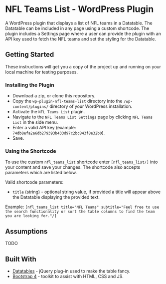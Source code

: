 # NFL Teams List - WordPress Plugin

A WordPress plugin that displays a list of NFL teams in a Datatable. The Datatable can be included in any page using a custom shortcode. The plugin includes a Settings page where a user can provide the plugin with an API key used to fetch the NFL teams and set the styling for the Datatable.

## Getting Started

These instructions will get you a copy of the project up and running on your local machine for testing purposes.

### Installing the Plugin

* Download a zip, or clone this repository.
* Copy the `wp-plugin-nfl-teams-list` directory into the `/wp-content/plugins/` directory of your WordPress installation.
* Activate the `NFL Teams List` plugin.
* Navigate to the `NFL Teams List Settings` page by clicking `NFL Teams List` in the side menu.
* Enter a valid API key (example: `74db8efa2a6db279393b433d97c2bc843f8e32b0`).
* Save.

### Using the Shortcode

To use the custom `nfl_teams_list` shortcode enter `[nfl_teams_list/]` into your content and save your changes. The shortcode also accepts parameters which are listed below.

Valid shortcode parameters:

* `title` (string) - optional string value, if provided a title will appear above the Datatable displaying the provided text.

Example: `[nfl_teams_list title="NFL Teams" subtitle="Feel free to use the search functionality or sort the table columns to find the team you are looking for."/]` 

## Assumptions

TODO

## Built With

* [Datatables](https://datatables.net/) - jQuery plug-in used to make the table fancy.
* [Bootstrap 4](https://getbootstrap.com/) - toolkit to assist with HTML, CSS and JS.